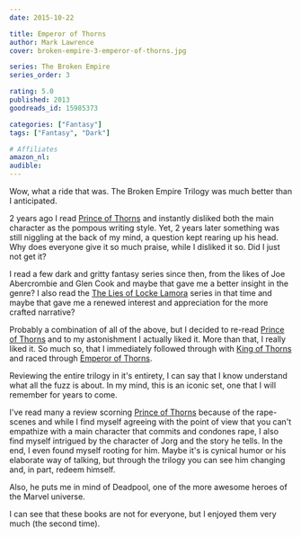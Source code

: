 ```yaml
---
date: 2015-10-22

title: Emperor of Thorns
author: Mark Lawrence
cover: broken-empire-3-emperor-of-thorns.jpg

series: The Broken Empire
series_order: 3

rating: 5.0
published: 2013
goodreads_id: 15985373

categories: ["Fantasy"]
tags: ["Fantasy", "Dark"]

# Affiliates
amazon_nl: 
audible: 
---
```


Wow, what a ride that was. The Broken Empire Trilogy was much better than I anticipated.

<!--more-->

2 years ago I read [Prince of Thorns](2013-04-26-Mark-Lawrence---Prince-of-Thorns.md) and instantly disliked both the main character as the pompous writing style. Yet, 2 years later something was still niggling at the back of my mind, a question kept rearing up his head. Why does everyone give it so much praise, while I disliked it so. Did I just not get it?

I read a few dark and gritty fantasy series since then, from the likes of Joe Abercrombie and Glen Cook and maybe that gave me a better insight in the genre? I also read the [The Lies of Locke Lamora](2013-12-01-Scott-Lynch---The-Lies-of-Locke-Lamora.md) series in that time and maybe that gave me a renewed interest and appreciation for the more crafted narrative?

Probably a combination of all of the above, but I decided to re-read [Prince of Thorns](2013-04-26-Mark-Lawrence---Prince-of-Thorns.md) and to my astonishment I actually liked it. More than that, I really liked it. So much so, that I immediately followed through with [King of Thorns](2015-10-05-Mark-Lawrence---King-of-Thorns.md) and raced through [Emperor of Thorns]().

Reviewing the entire trilogy in it's entirety, I can say that I know understand what all the fuzz is about. In my mind, this is an iconic set, one that I will remember for years to come.

I've read many a review scorning [Prince of Thorns](2013-04-26-Mark-Lawrence---Prince-of-Thorns.me) because of the rape-scenes and while I find myself agreeing with the point of view that you can't empathize with a main character that commits and condones rape, I also find myself intrigued by the character of Jorg and the story he tells. In the end, I even found myself rooting for him. Maybe it's is cynical humor or his elaborate way of talking, but through the trilogy you can see him changing and, in part, redeem himself.

Also, he puts me in mind of Deadpool, one of the more awesome heroes of the Marvel universe.

I can see that these books are not for everyone, but I enjoyed them very much (the second time).
